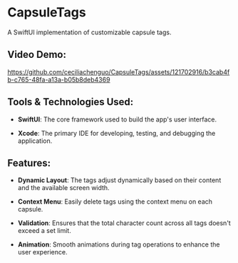 # CapsuleTags
A SwiftUI implementation of customizable capsule tags.

## Video Demo:

https://github.com/ceciliachenguo/CapsuleTags/assets/121702916/b3cab4fb-c765-48fa-a13a-b05b8deb4369

## Tools & Technologies Used:

- **SwiftUI**: The core framework used to build the app's user interface.

- **Xcode**: The primary IDE for developing, testing, and debugging the application.

## Features:

- **Dynamic Layout**: The tags adjust dynamically based on their content and the available screen width.

- **Context Menu**: Easily delete tags using the context menu on each capsule.

- **Validation**: Ensures that the total character count across all tags doesn't exceed a set limit.
  
- **Animation**: Smooth animations during tag operations to enhance the user experience.
